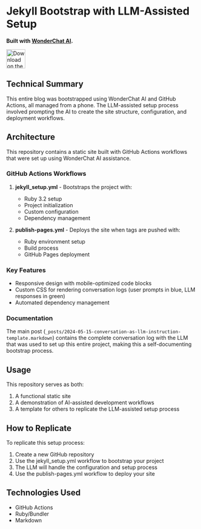 # Jekyll Bootstrap with LLM-Assisted Setup

**Built with [WonderChat AI](https://wonderchat.dev).**

<a href="https://apps.apple.com/us/app/wonderchat-ai/id6752497385" target="_blank">
  <img src="https://developer.apple.com/assets/elements/badges/download-on-the-app-store.svg" alt="Download on the App Store" height="50">
</a>

## Technical Summary

This entire blog was bootstrapped using WonderChat AI and GitHub Actions, all managed from a phone. The LLM-assisted setup process involved prompting the AI to create the site structure, configuration, and deployment workflows.

## Architecture

This repository contains a static site built with GitHub Actions workflows that were set up using WonderChat AI assistance.

### GitHub Actions Workflows
1. **jekyll_setup.yml** - Bootstraps the project with:
   - Ruby 3.2 setup
   - Project initialization
   - Custom configuration
   - Dependency management

2. **publish-pages.yml** - Deploys the site when tags are pushed with:
   - Ruby environment setup
   - Build process
   - GitHub Pages deployment

### Key Features
- Responsive design with mobile-optimized code blocks
- Custom CSS for rendering conversation logs (user prompts in blue, LLM responses in green)
- Automated dependency management

### Documentation
The main post (`_posts/2024-05-15-conversation-as-llm-instruction-template.markdown`) contains the complete conversation log with the LLM that was used to set up this entire project, making this a self-documenting bootstrap process.

## Usage

This repository serves as both:
1. A functional static site
2. A demonstration of AI-assisted development workflows
3. A template for others to replicate the LLM-assisted setup process

## How to Replicate

To replicate this setup process:
1. Create a new GitHub repository
2. Use the jekyll_setup.yml workflow to bootstrap your project
3. The LLM will handle the configuration and setup process
4. Use the publish-pages.yml workflow to deploy your site

## Technologies Used
- GitHub Actions
- Ruby/Bundler
- Markdown